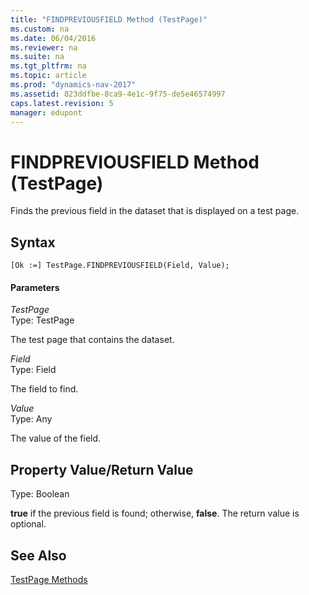 ```yaml
---
title: "FINDPREVIOUSFIELD Method (TestPage)"
ms.custom: na
ms.date: 06/04/2016
ms.reviewer: na
ms.suite: na
ms.tgt_pltfrm: na
ms.topic: article
ms.prod: "dynamics-nav-2017"
ms.assetid: 823ddfbe-8ca9-4e1c-9f75-de5e46574997
caps.latest.revision: 5
manager: edupont
---
```

# FINDPREVIOUSFIELD Method (TestPage)
Finds the previous field in the dataset that is displayed on a test page.  
  
## Syntax  
  
```  
[Ok :=] TestPage.FINDPREVIOUSFIELD(Field, Value);  
```  
  
#### Parameters  
 *TestPage*  
 Type: TestPage  
  
 The test page that contains the dataset.  
  
 *Field*  
 Type: Field  
  
 The field to find.  
  
 *Value*  
 Type: Any  
  
 The value of the field.  
  
## Property Value/Return Value  
 Type: Boolean  
  
 **true** if the previous field is found; otherwise, **false**. The return value is optional.  
  
## See Also  
 [TestPage Methods](TestPage-Methods.md)